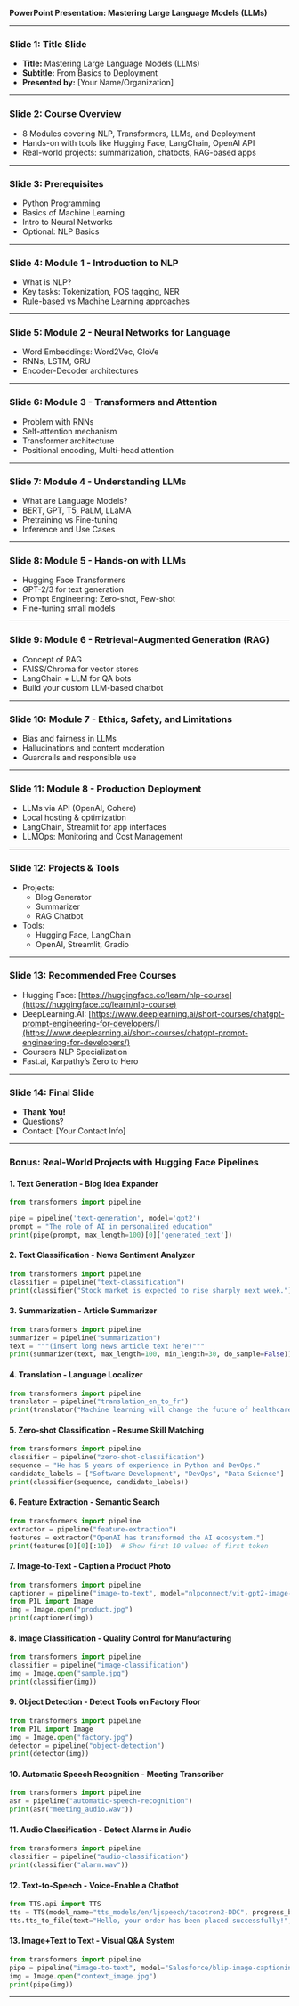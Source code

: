 **PowerPoint Presentation: Mastering Large Language Models (LLMs)**

---

### **Slide 1: Title Slide**

- **Title:** Mastering Large Language Models (LLMs)
- **Subtitle:** From Basics to Deployment
- **Presented by:** [Your Name/Organization]

---

### **Slide 2: Course Overview**

- 8 Modules covering NLP, Transformers, LLMs, and Deployment
- Hands-on with tools like Hugging Face, LangChain, OpenAI API
- Real-world projects: summarization, chatbots, RAG-based apps

---

### **Slide 3: Prerequisites**

- Python Programming
- Basics of Machine Learning
- Intro to Neural Networks
- Optional: NLP Basics

---

### **Slide 4: Module 1 - Introduction to NLP**

- What is NLP?
- Key tasks: Tokenization, POS tagging, NER
- Rule-based vs Machine Learning approaches

---

### **Slide 5: Module 2 - Neural Networks for Language**

- Word Embeddings: Word2Vec, GloVe
- RNNs, LSTM, GRU
- Encoder-Decoder architectures

---

### **Slide 6: Module 3 - Transformers and Attention**

- Problem with RNNs
- Self-attention mechanism
- Transformer architecture
- Positional encoding, Multi-head attention

---

### **Slide 7: Module 4 - Understanding LLMs**

- What are Language Models?
- BERT, GPT, T5, PaLM, LLaMA
- Pretraining vs Fine-tuning
- Inference and Use Cases

---

### **Slide 8: Module 5 - Hands-on with LLMs**

- Hugging Face Transformers
- GPT-2/3 for text generation
- Prompt Engineering: Zero-shot, Few-shot
- Fine-tuning small models

---

### **Slide 9: Module 6 - Retrieval-Augmented Generation (RAG)**

- Concept of RAG
- FAISS/Chroma for vector stores
- LangChain + LLM for QA bots
- Build your custom LLM-based chatbot

---

### **Slide 10: Module 7 - Ethics, Safety, and Limitations**

- Bias and fairness in LLMs
- Hallucinations and content moderation
- Guardrails and responsible use

---

### **Slide 11: Module 8 - Production Deployment**

- LLMs via API (OpenAI, Cohere)
- Local hosting & optimization
- LangChain, Streamlit for app interfaces
- LLMOps: Monitoring and Cost Management

---

### **Slide 12: Projects & Tools**

- Projects:
  - Blog Generator
  - Summarizer
  - RAG Chatbot
- Tools:
  - Hugging Face, LangChain
  - OpenAI, Streamlit, Gradio

---

### **Slide 13: Recommended Free Courses**

- Hugging Face: [https://huggingface.co/learn/nlp-course](https://huggingface.co/learn/nlp-course)
- DeepLearning.AI: [https://www.deeplearning.ai/short-courses/chatgpt-prompt-engineering-for-developers/](https://www.deeplearning.ai/short-courses/chatgpt-prompt-engineering-for-developers/)
- Coursera NLP Specialization
- Fast.ai, Karpathy’s Zero to Hero

---

### **Slide 14: Final Slide**

- **Thank You!**
- Questions?
- Contact: [Your Contact Info]

---

### **Bonus: Real-World Projects with Hugging Face Pipelines**

#### 1. **Text Generation - Blog Idea Expander**

```python
from transformers import pipeline

pipe = pipeline('text-generation', model='gpt2')
prompt = "The role of AI in personalized education"
print(pipe(prompt, max_length=100)[0]['generated_text'])
```

#### 2. **Text Classification - News Sentiment Analyzer**

```python
from transformers import pipeline
classifier = pipeline("text-classification")
print(classifier("Stock market is expected to rise sharply next week."))
```

#### 3. **Summarization - Article Summarizer**

```python
from transformers import pipeline
summarizer = pipeline("summarization")
text = """(insert long news article text here)"""
print(summarizer(text, max_length=100, min_length=30, do_sample=False))
```

#### 4. **Translation - Language Localizer**

```python
from transformers import pipeline
translator = pipeline("translation_en_to_fr")
print(translator("Machine learning will change the future of healthcare."))
```

#### 5. **Zero-shot Classification - Resume Skill Matching**

```python
from transformers import pipeline
classifier = pipeline("zero-shot-classification")
sequence = "He has 5 years of experience in Python and DevOps."
candidate_labels = ["Software Development", "DevOps", "Data Science"]
print(classifier(sequence, candidate_labels))
```

#### 6. **Feature Extraction - Semantic Search**

```python
from transformers import pipeline
extractor = pipeline("feature-extraction")
features = extractor("OpenAI has transformed the AI ecosystem.")
print(features[0][0][:10])  # Show first 10 values of first token
```

#### 7. **Image-to-Text - Caption a Product Photo**

```python
from transformers import pipeline
captioner = pipeline("image-to-text", model="nlpconnect/vit-gpt2-image-captioning")
from PIL import Image
img = Image.open("product.jpg")
print(captioner(img))
```

#### 8. **Image Classification - Quality Control for Manufacturing**

```python
from transformers import pipeline
classifier = pipeline("image-classification")
img = Image.open("sample.jpg")
print(classifier(img))
```

#### 9. **Object Detection - Detect Tools on Factory Floor**

```python
from transformers import pipeline
from PIL import Image
img = Image.open("factory.jpg")
detector = pipeline("object-detection")
print(detector(img))
```

#### 10. **Automatic Speech Recognition - Meeting Transcriber**

```python
from transformers import pipeline
asr = pipeline("automatic-speech-recognition")
print(asr("meeting_audio.wav"))
```

#### 11. **Audio Classification - Detect Alarms in Audio**

```python
from transformers import pipeline
classifier = pipeline("audio-classification")
print(classifier("alarm.wav"))
```

#### 12. **Text-to-Speech - Voice-Enable a Chatbot**

```python
from TTS.api import TTS
tts = TTS(model_name="tts_models/en/ljspeech/tacotron2-DDC", progress_bar=False, gpu=False)
tts.tts_to_file(text="Hello, your order has been placed successfully!", file_path="output.wav")
```

#### 13. **Image+Text to Text - Visual Q&A System**

```python
from transformers import pipeline
pipe = pipeline("image-to-text", model="Salesforce/blip-image-captioning-base")
img = Image.open("context_image.jpg")
print(pipe(img))
```

---


